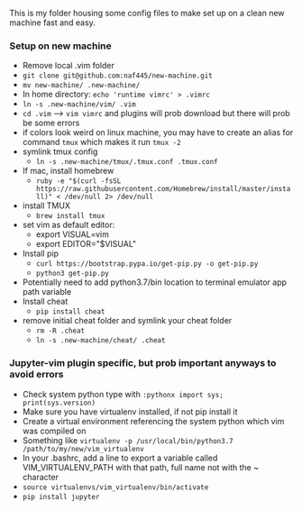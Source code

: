 This is my folder housing some config files to make set up
on a clean new machine fast and easy.

### Setup on new machine
- Remove local .vim folder
- `git clone git@github.com:naf445/new-machine.git`
- `mv new-machine/ .new-machine/`
- In home directory: `echo 'runtime vimrc' > .vimrc`
- `ln -s .new-machine/vim/ .vim`
- `cd .vim` --> `vim vimrc` and plugins will prob download but there will prob be some errors
- if colors look weird on linux machine, you may have to create an alias for command `tmux` which makes it run `tmux -2`
- symlink tmux config 
    * `ln -s .new-machine/tmux/.tmux.conf .tmux.conf`
- If mac, install homebrew
    * `ruby -e "$(curl -fsSL https://raw.githubusercontent.com/Homebrew/install/master/install)" < /dev/null 2> /dev/null`
- install TMUX
    * `brew install tmux`
- set vim as default editor:
    * export VISUAL=vim
    * export EDITOR="$VISUAL"
- Install pip
    * `curl https://bootstrap.pypa.io/get-pip.py -o get-pip.py`
    * `python3 get-pip.py`
- Potentially need to add python3.7/bin location to terminal emulator app path variable 
- Install cheat
    * `pip install cheat`
- remove initial cheat folder and symlink your cheat folder
    * `rm -R .cheat`
    * `ln -s .new-machine/cheat/ .cheat`


 
### Jupyter-vim plugin specific, but prob important anyways to avoid errors
- Check system python type with `:pythonx import sys; print(sys.version)`
- Make sure you have virtualenv installed, if not pip install it
- Create a virtual environment referencing the system python which vim was compiled on
- Something like `virtualenv -p /usr/local/bin/python3.7 /path/to/my/new/vim_virtualenv`
- In your .bashrc, add a line to export a variable called VIM_VIRTUALENV_PATH with that path, full name not with the ~ character
- `source virtualenvs/vim_virtualenv/bin/activate`
- `pip install jupyter` 
